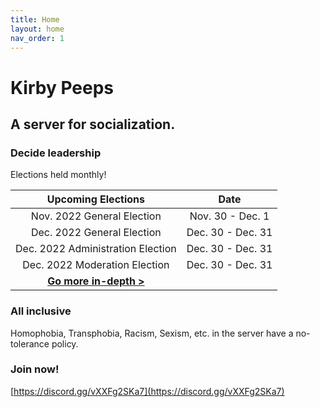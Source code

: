 ```yaml
---
title: Home
layout: home
nav_order: 1
---
```


# Kirby Peeps
## A server for socialization.

### Decide leadership
Elections held monthly!

| Upcoming Elections                                 | Date              |
| :---:                                              | :---:             |
| Nov. 2022 General Election                         | Nov. 30 - Dec. 1  |
| Dec. 2022 General Election                         | Dec. 30 - Dec. 31 |
| Dec. 2022 Administration Election                  | Dec. 30 - Dec. 31 |
| Dec. 2022 Moderation Election                      | Dec. 30 - Dec. 31 |
| **[Go more in-depth >](elections/elections.html)** |                   |

### All inclusive
Homophobia, Transphobia, Racism, Sexism, etc. in the server have a no-tolerance policy.

### Join now!
[https://discord.gg/vXXFg2SKa7](https://discord.gg/vXXFg2SKa7)